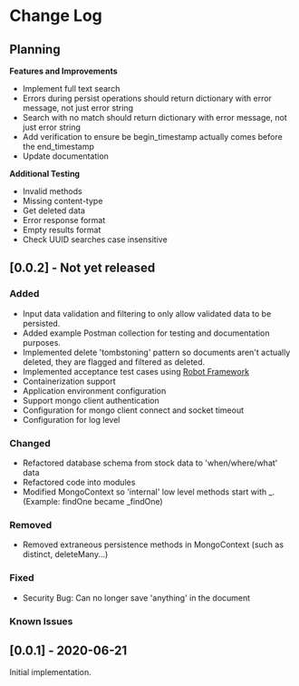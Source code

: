 # Change Log

## Planning

**Features and Improvements**

- Implement full text search
- Errors during persist operations should return dictionary with error message, not just error string
- Search with no match should return dictionary with error message, not just error string
- Add verification to ensure be begin_timestamp actually comes before the end_timestamp
- Update documentation

**Additional Testing**

- Invalid methods
- Missing content-type
- Get deleted data
- Error response format
- Empty results format
- Check UUID searches case insensitive


## [0.0.2] - Not yet released

### Added

- Input data validation and filtering to only allow validated data to be persisted.
- Added example Postman collection for testing and documentation purposes.
- Implemented delete 'tombstoning' pattern so documents aren't actually deleted, they are flagged and filtered as deleted.
- Implemented acceptance test cases using [Robot Framework](https://robotframework.org/)
- Containerization support
- Application environment configuration
- Support mongo client authentication
- Configuration for mongo client connect and socket timeout
- Configuration for log level

### Changed

- Refactored database schema from stock data to 'when/where/what' data
- Refactored code into modules
- Modified MongoContext so 'internal' low level methods start with _. (Example: findOne became _findOne)

### Removed

- Removed extraneous persistence methods in MongoContext (such as distinct, deleteMany...)

### Fixed

- Security Bug: Can no longer save 'anything' in the document

### Known Issues


## [0.0.1] - 2020-06-21
Initial implementation.
